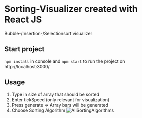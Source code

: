 # Sorting-Visualizer created with React JS
Bubble-/Insertion-/Selectionsort visualizer

## Start project

`npm install` in console and `npm start` to run the project on http://localhost:3000/

## Usage

1. Type in size of array that should be sorted
2. Enter tickSpeed (only relevant for visualization)
3. Press generate => Array bars will be generated
4. Choose Sorting Algorithm
![AllSortingAlgorithms](https://user-images.githubusercontent.com/74874980/125126909-15f9b980-e0fc-11eb-9519-6dba579ef4c4.gif)
